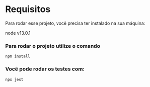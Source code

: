 # Requisitos

Para rodar esse projeto, você precisa ter instalado na sua máquina:

node v13.0.1

### Para rodar o projeto utilize o comando

`npm install`

### Você pode rodar os testes com:

`npx jest`
